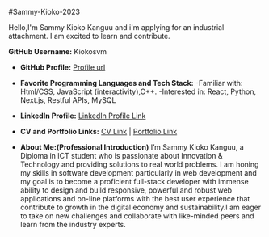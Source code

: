 
#Sammy-Kioko-2023

Hello,I'm Sammy Kioko Kanguu and i'm applying for an industrial attachment.
I am excited to learn and contribute.

**GitHub Username:** Kiokosvm
- **GitHub Profile:** [Profile url](https://github.com/Kiokosvm)
- **Favorite Programming Languages and Tech Stack:** 
    -Familiar with: Html/CSS, JavaScript (interactivity),C++.
    -Interested in: React, Python, Next.js, Restful APIs, MySQL 
- **LinkedIn Profile:** [LinkedIn Profile Link](https://www.linkedin.com/in/sammy-kioko)
- **CV and Portfolio Links:** [CV Link](https://docs.google.com/document/d/1oHmkmHBzB1YpT1AGHcfpA9S1nogDmjIs/edit?usp=sharing&ouid=107736012149774714201&rtpof=true&sd=true) |
 [Portfolio Link](https://sammy-kioko.netlify.app/)

- **About Me:(Professional Introduction)** 
I’m Sammy Kioko Kanguu, a Diploma in ICT student who is passionate about Innovation & Technology and providing solutions to real world problems. I am honing my skills in software development particularly in web development and my goal is to become a proficient full-stack developer with immense ability to design and build responsive, powerful and robust web applications and on-line platforms with the best user experience that contribute to growth in the digital economy and sustainability.I am eager to take on new challenges and collaborate with like-minded peers and learn from the industry experts. 
